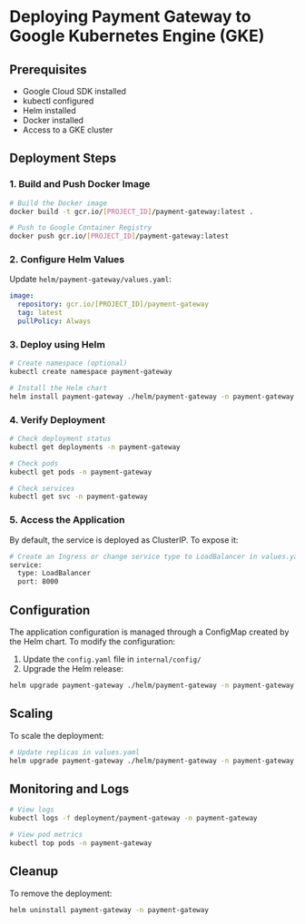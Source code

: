 # Deploying Payment Gateway to Google Kubernetes Engine (GKE)

## Prerequisites
- Google Cloud SDK installed
- kubectl configured
- Helm installed
- Docker installed
- Access to a GKE cluster

## Deployment Steps

### 1. Build and Push Docker Image
```bash
# Build the Docker image
docker build -t gcr.io/[PROJECT_ID]/payment-gateway:latest .

# Push to Google Container Registry
docker push gcr.io/[PROJECT_ID]/payment-gateway:latest
```

### 2. Configure Helm Values
Update `helm/payment-gateway/values.yaml`:
```yaml
image:
  repository: gcr.io/[PROJECT_ID]/payment-gateway
  tag: latest
  pullPolicy: Always
```

### 3. Deploy using Helm
```bash
# Create namespace (optional)
kubectl create namespace payment-gateway

# Install the Helm chart
helm install payment-gateway ./helm/payment-gateway -n payment-gateway
```

### 4. Verify Deployment
```bash
# Check deployment status
kubectl get deployments -n payment-gateway

# Check pods
kubectl get pods -n payment-gateway

# Check services
kubectl get svc -n payment-gateway
```

### 5. Access the Application
By default, the service is deployed as ClusterIP. To expose it:

```bash
# Create an Ingress or change service type to LoadBalancer in values.yaml:
service:
  type: LoadBalancer
  port: 8000
```

## Configuration

The application configuration is managed through a ConfigMap created by the Helm chart. To modify the configuration:

1. Update the `config.yaml` file in `internal/config/`
2. Upgrade the Helm release:
```bash
helm upgrade payment-gateway ./helm/payment-gateway -n payment-gateway
```

## Scaling

To scale the deployment:
```bash
# Update replicas in values.yaml
helm upgrade payment-gateway ./helm/payment-gateway -n payment-gateway --set replicaCount=3
```

## Monitoring and Logs

```bash
# View logs
kubectl logs -f deployment/payment-gateway -n payment-gateway

# View pod metrics
kubectl top pods -n payment-gateway
```

## Cleanup

To remove the deployment:
```bash
helm uninstall payment-gateway -n payment-gateway
```
